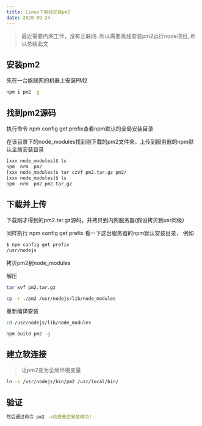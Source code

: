 ```yaml
---
title: Linux下离线安装pm2
date: 2020-09-24
---
```


> 最近需要内网工作，没有互联网. 所以需要离线安装pm2运行node项目, 所以总结此文

## 安装pm2

先在一台能联网的机器上安装PM2

```sh
npm i pm2 -g
```

## 找到pm2源码

执行命令 npm config get prefix查看npm默认的全局安装目录

在该目录下的node_modules找到刚下载的pm2文件夹，上传到服务器的npm默认全局安装目录

```sh
[xxx node_modules]$ ls
npm  nrm  pm2
[xxx node_modules]$ tar czvf pm2.tar.gz pm2/
[xxx node_modules]$ ls
npm  nrm  pm2 pm2.tar.gz
```

## 下载并上传

下载刚才得到的pm2.tar.gz源码，并拷贝到内网服务器(假设拷贝到usr同级)

同样执行 npm config get prefix 看一下这台服务器的npm默认安装目录， 例如

```sh
$ npm config get prefix
/usr/nodejs
```

拷贝pm2到node_modules

解压

```sh
tar xvf pm2.tar.gz
```

```sh
cp -r ./pm2 /usr/nodejs/lib/node_modules
```
重新编译安装

```sh
cd /usr/nodejs/lib/node_modules

npm build pm2 -g
```

## 建立软连接

> 让pm2变为全局环境变量

```sh
ln -s /usr/nodejs/bin/pm2 /usr/local/bin/
```

## 验证
```sh
然后通过命令 pm2 -v检查是否安装成功!
```

